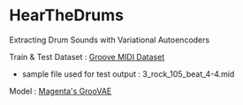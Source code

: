 # HearTheDrums
Extracting Drum Sounds with Variational Autoencoders

Train & Test Dataset : [Groove MIDI Dataset](https://magenta.tensorflow.org/datasets/groove)
 -  sample file used for test output : 3_rock_105_beat_4-4.mid

Model : [Magenta's GrooVAE](https://github.com/magenta/magenta/tree/main/magenta/models/music_vae)


